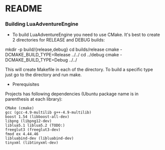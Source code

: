 # README #

### Building LuaAdventureEngine ###

* To build LuaAdventureEngine you need to use CMake. It's best to create 2 directories for RELEASE and DEBUG builds:

mkdir -p build/{release,debug}
cd builds/release
cmake -DCMAKE_BUILD_TYPE=Release ../../
cd ../debug
cmake -DCMAKE_BUILD_TYPE=Debug ../../

This will create Makefile in each of the directory. To build a specific type just go to the directory and run make.

* Prerequisites

Projects has following dependencies (Ubuntu package name is in parenthesis at each library):

    CMake (cmake)
    gcc (gcc-4.9-multilib g++-4.9-multilib)
    boost 1.54 (libboost-all-dev)
    libpng (libpng12-dev)
    liblua5.1 liblua5.2 (TODO:)
    freeglut3 (freeglut3-dev)
    fmod ex 4.44.46
    libluabind-dev (libluabind-dev)
    tinyxml (libtinyxml-dev)